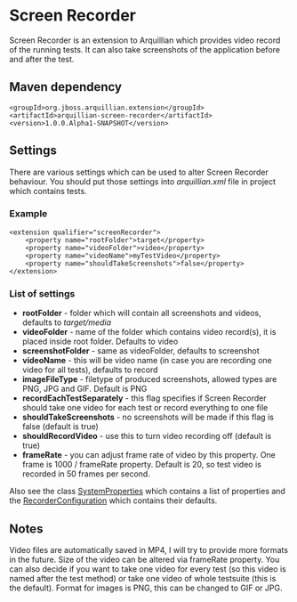Screen Recorder
==============

Screen Recorder is an extension to Arquillian which provides video record of the running tests. It can also take screenshots of the application before and after the test. 

Maven dependency
----------------

    <groupId>org.jboss.arquillian.extension</groupId>
    <artifactId>arquillian-screen-recorder</artifactId>
    <version>1.0.0.Alpha1-SNAPSHOT</version>

Settings
--------

There are various settings which can be used to alter Screen Recorder behaviour. You should put those settings into *arquillian.xml* file in project which contains tests.

### Example 

    <extension qualifier="screenRecorder">
        <property name="rootFolder">target</property>
        <property name="videoFolder">video</property>
        <property name="videoName">myTestVideo</property>
        <property name="shouldTakeScreenshots">false</property>
    </extension>

### List of settings

* **rootFolder** - folder which will contain all screenshots and videos, defaults to *target/media*
* **videoFolder** - name of the folder which contains video record(s), it is placed inside root folder. Defaults to video
* **screenshotFolder** - same as videoFolder, defaults to screenshot
* **videoName** - this will be video name (in case you are recording one video for all tests), defaults to record
* **imageFileType** - filetype of produced screenshots, allowed types are PNG, JPG and GIF. Default is PNG
* **recordEachTestSeparately** - this flag specifies if Screen Recorder should take one video for each test or record everything to one file
* **shouldTakeScreenshots** - no screenshots will be made if this flag is false (default is true)
* **shouldRecordVideo** - use this to turn video recording off (default is true)
* **frameRate** - you can adjust frame rate of video by this property. One frame is 1000 / frameRate property. Default is 20, so test video is recorded in 50 frames per second.


Also see the class [SystemProperties](https://github.com/qa/arquillian-screen-recorder/blob/master/src/main/java/org/jboss/arquillian/extension/screenRecorder/SystemProperties.java) which contains a list of properties and the [RecorderConfiguration](https://github.com/qa/arquillian-screen-recorder/blob/master/src/main/java/org/jboss/arquillian/extension/screenRecorder/RecorderConfiguration.java) which contains their defaults.

 
Notes
-----

Video files are automatically saved in MP4, I will try to provide more formats in the future. Size of the video can be altered via frameRate property. You can also decide if you want to take one video for every test (so this video is named after the test method) or take one video of whole testsuite (this is the default). Format for images is PNG, this can be changed to GIF or JPG.  
